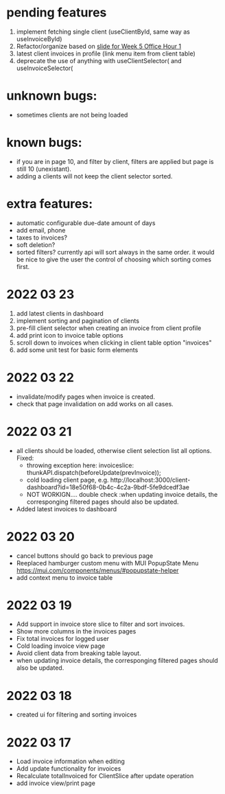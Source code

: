 # pending features
1. implement fetching single client (useClientById, same way as useInvoiceById)
4. Refactor/organize based on [slide for Week 5 Office Hour 1](https://docs.google.com/presentation/d/1pLZ8Zvpyr_myotpvyVYzY5awpUFUO78DE5CnBnVNm7c/edit#slide=id.g117828bad90_0_9)
5. latest client invoices in profile (link menu item from client table)
6. deprecate the use of anything with useClientSelector( and useInvoiceSelector(

# unknown bugs: 
- sometimes clients are not being loaded
# known bugs:
- if you are in page 10, and filter by client, filters are applied but page is still 10 (unexistant).
- adding a clients will not keep the client selector sorted.

# extra features:
- automatic configurable due-date amount of days
- add email, phone
- taxes to invoices?
- soft deletion?
- sorted filters? currently api will sort always in the same order. 
  it would be nice to give the user the control of choosing which sorting
  comes first.

# 2022 03 23
1. add latest clients in dashboard
2. implement sorting and pagination of clients
3. pre-fill client selector when creating an invoice from client profile
4. add print icon to invoice table options
5. scroll down to invoices when clicking in client table option "invoices"
6. add some unit test for basic form elements

# 2022 03 22
- invalidate/modify pages when invoice is created.
- check that page invalidation on add works on all cases.
# 2022 03 21
- all clients should be loaded, otherwise client selection list all options. Fixed:
  - throwing exception here: invoiceslice: thunkAPI.dispatch(beforeUpdate(prevInvoice));
  - cold loading client page, e.g. http://localhost:3000/client-dashboard?id=18e50f68-0b4c-4c2a-9bdf-5fe9dcedf3ae
  - NOT WORKIGN.... double check :when updating invoice details, the corresponging filtered pages should also be updated. 
- Added latest invoices to dashboard

# 2022 03 20
- cancel buttons should go back to previous page
- Reeplaced hamburger custom menu with MUI PopupState Menu https://mui.com/components/menus/#popupstate-helper
- add context menu to invoice table
# 2022 03 19
- Add support in invoice store slice to filter and sort invoices.
- Show more columns in the invoices pages
- Fix total invoices for logged user
- Cold loading invoice view page
- Avoid client data from breaking table layout. 
- when updating invoice details, the corresponging filtered pages should also be updated. 
# 2022 03 18
- created ui for filtering and sorting invoices

# 2022 03 17
- Load invoice information when editing
- Add update functionality for invoices
- Recalculate totalInvoiced for ClientSlice after update operation
- add invoice view/print page

